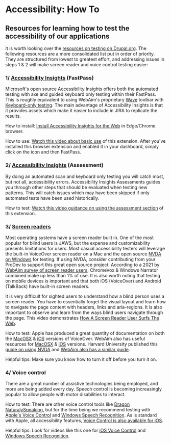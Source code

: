 # Accessibility: How To

## Resources for learning how to test the accessibility of our applications

It is worth looking over the [resources on testing on Drupal.org](https://www.drupal.org/docs/accessibility/how-to-do-an-accessibility-review). The following resources are a more consolidated list put in order of priority. They are structured from lowest to greatest effort, and addressing issues in steps 1 & 2 will make screen reader and voice control testing easier:

### 1/ [Accessibility Insights](https://accessibilityinsights.io/) (FastPass)

Microsoft's open source Accessibility Insights offers both the automated testing with axe and guided keyboard only testing within their FastPass. This is roughly equivalent to using WebAim's proprietary [Wave](https://wave.webaim.org/) toolbar with [Keyboard-only testing](https://webaim.org/techniques/keyboard/). The main advantage of Accessibility Insights is that it provides assets which make it easier to include in JIRA to replicate the results.

How to install: [Install Accessibility Insights for the Web](https://accessibilityinsights.io/downloads/) in Edge/Chrome browser.

How to use: [Watch this video about basic use](https://www.youtube.com/watch?v=XVvBJoEe4Is&ab_channel=AccessibilityInsights) of this extension. After you've installed this browser extension and enabled it in your dashboard, simply click on the icon and then FastPass.

### 2/ [Accessibility Insights](https://accessibilityinsights.io/) (Assessment)

By doing an automated scan and keyboard only testing you will catch most, but not all, accessibility errors. Accessibility Insights Assessments guides you through other steps that should be evaluated when testing new patterns. This will catch issues which may have been skipped if only automated tests have been used historically.

How to test: [Watch this video guidance on using the assessment section](https://www.youtube.com/watch?v=XVvBJoEe4Is&ab_channel=AccessibilityInsights) of this extension.

### 3/ [Screen readers](https://www.sarasoueidan.com/blog/testing-environment-setup/)

Most operating systems have a screen reader built in. One of the most popular for blind users is JAWS, but the expense and customizability presents limitations for users. Most casual accessibility testers will leverage the built-in VoiceOver screen reader on a Mac and the open source [NVDA on Windows](https://www.nvaccess.org/download/) for testing. If using NVDA, consider contributing from your ProDev to support this great open source project. According to a 2021 by [WebAim survey of screen reader users](https://webaim.org/projects/screenreadersurvey9/), ChromeVox & Windows Narrator combined make up less than 1% of use. It is also worth noting that testing on mobile devices is important and that both iOS (VoiceOver) and Android (TalkBack) have built-in screen readers.

It is very difficult for sighted users to understand how a blind person uses a screen reader. You have to essentially forget the visual layout and learn how to navigate the page content with headers, links and aria-regions. It is also important to observe and learn from the ways blind users navigate through the page. This video demonstrates [How A Screen Reader User Surfs The Web](https://www.youtube.com/watch?v=OUDV1gqs9GA).

How to test: Apple has produced a great quantity of documentation on both the [MacOSX](https://support.apple.com/en-gb/guide/voiceover/welcome/mac) & [iOS](https://support.apple.com/en-gb/guide/iphone/iph3e2e415f/ios) versions of VoiceOver. WebAim also has useful resources for [MacOSX](https://webaim.org/articles/voiceover/) & [iOS](https://webaim.org/articles/voiceover/mobile) versions. Harvard University published this [guide on using NVDA](https://accessibility.huit.harvard.edu/nvda) and [WebAim also has a similar guide](https://webaim.org/articles/nvda/).

Helpful tips: Make sure you know how to turn it off before you turn it on.

### 4/ Voice control

There are a great number of assistive technologies being employed, and more are being added every day. Speech control is becoming increasingly popular to allow people with motor disabilities to interact.

How to test: There are other voice control tools like [Dragon NaturalySpeaking](https://webaim.org/blog/at-experiment-dragon/), but for the time being we recommend testing with [Apple's Voice Control](https://support.apple.com/en-us/HT210539) and [Windows Speech Recognition](https://support.microsoft.com/en-us/windows/windows-speech-recognition-commands-9d25ef36-994d-f367-a81a-a326160128c7#WindowsVersion=Windows_11). As is standard with Apple, all accessibility features, [Voice Control is also available for iOS](https://support.apple.com/en-us/HT210417).

Helpful tips: Look for videos like this one for [iOS Voice Control](https://www.youtube.com/watch?v=eg22JaZWAgs&t=2s&ab_channel=AppleSupport) and [Windows Speech Recognition](https://www.youtube.com/watch?v=s4i-REZeHVg&t=11s&ab_channel=IanDixon).
